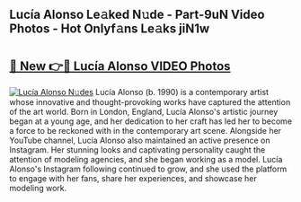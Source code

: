 ## Lucía Alonso Le𝚊ked N𝚞de - Part-9uN Video Photos - Hot Onlyf𝚊ns Le𝚊ks jiN1w

# <h2><a href="http://ab55879.deff.icu/?id=Luc%c3%ada+Alonso">🔗 New 👉🔴 Lucía Alonso VIDEO Photos</a></h2>

[![Lucía Alonso N𝚞des](https://i.imgur.com/rIISA9y.gif)](http://ab55879.deff.icu/?id=Luc%c3%ada+Alonso)
Lucía Alonso (b. 1990) is a contemporary artist whose innovative and thought-provoking works have captured the attention of the art world. Born in London, England, Lucía Alonso's artistic journey began at a young age, and her dedication to her craft has led her to become a force to be reckoned with in the contemporary art scene. Alongside her YouTube channel, Lucía Alonso also maintained an active presence on Instagram. Her stunning looks and captivating personality caught the attention of modeling agencies, and she began working as a model. Lucía Alonso's Instagram following continued to grow, and she used the platform to engage with her fans, share her experiences, and showcase her modeling work.
